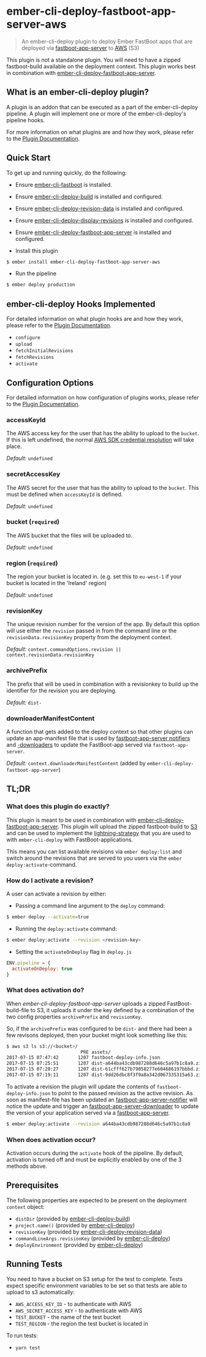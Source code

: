 # ember-cli-deploy-fastboot-app-server-aws

> An ember-cli-deploy plugin to deploy Ember FastBoot apps that are deployed via [fastboot-app-server](https://github.com/ember-fastboot/fastboot-app-server) to [AWS](https://aws.amazon.com) (S3)

This plugin is not a standalone plugin. You will need to have a zipped fastboot-build available on the deployment context. This plugin works best in combination with [ember-cli-deploy-fastboot-app-server](https://github.com/LevelbossMike/ember-cli-deploy-fastboot-app-server).

## What is an ember-cli-deploy plugin?

A plugin is an addon that can be executed as a part of the ember-cli-deploy pipeline. A plugin will implement one or more of the ember-cli-deploy's pipeline hooks.

For more information on what plugins are and how they work, please refer to the [Plugin Documentation][2].

## Quick Start
To get up and running quickly, do the following:

- Ensure [ember-cli-fastboot](https://github.com/ember-fastboot/ember-cli-fastboot) is installed.
- Ensure [ember-cli-deploy-build][4] is installed and configured.
- Ensure [ember-cli-deploy-revision-data][6] is installed and configured.
- Ensure [ember-cli-deploy-display-revisions](https://github.com/duizendnegen/ember-cli-deploy-display-revisions) is installed and configured.
- Ensure [ember-cli-deploy-fastboot-app-server](https://github.com/levelbossmike/ember-cli-deploy-fastboot-app-server) is installed and configured.

- Install this plugin

```bash
$ ember install ember-cli-deploy-fastboot-app-server-aws
```
- Run the pipeline

```bash
$ ember deploy production
```

## ember-cli-deploy Hooks Implemented

For detailed information on what plugin hooks are and how they work, please refer to the [Plugin Documentation][2].

- `configure`
- `upload`
- `fetchInitialRevisions`
- `fetchRevisions`
- `activate`

## Configuration Options

For detailed information on how configuration of plugins works, please refer to the [Plugin Documentation][2].

### accessKeyId

The AWS access key for the user that has the ability to upload to the `bucket`. If this is left undefined, the normal [AWS SDK credential resolution][7] will take place.

*Default:* `undefined`

### secretAccessKey

The AWS secret for the user that has the ability to upload to the `bucket`. This must be defined when `accessKeyId` is defined.

*Default:* `undefined`

### bucket (`required`)

The AWS bucket that the files will be uploaded to.

*Default:* `undefined`

### region (`required`)

The region your bucket is located in. (e.g. set this to `eu-west-1` if your bucket is located in the 'Ireland' region)

*Default:* `undefined`

### revisionKey

The unique revision number for the version of the app. By default this option will use either the `revision` passed in from the command line or the `revisionData.revisionKey` property from the deployment context.

*Default:* `context.commandOptions.revision || context.revisionData.revisionKey`

### archivePrefix

The prefix that will be used in combination with a revisionkey to build up the identifier for the revision you are deploying.

*Default:* `dist-`

### downloaderManifestContent

A function that gets added to the deploy context so that other plugins can update an app-manifest file that is used by [fastboot-app-server notifiers](https://github.com/ember-fastboot/fastboot-app-server#notifiers) and [-downloaders](https://github.com/ember-fastboot/fastboot-app-server#downloaders) to update the FastBoot-app served via `fastboot-app-server`.

*Default:* `context.downloaderManifestContent` (added by `ember-cli-deploy-fastboot-app-server`)

## TL;DR

### What does this plugin do exactly?
This plugin is meant to be used in combination with [ember-cli-deploy-fastboot-app-server](https://github.com/levelbossmike/ember-cli-deploy-fastboot-app-server). This plugin will upload the zipped fastboot-build to [S3](https://aws.amazon.com/de/s3/) and can be used to implement the [lightning-strategy](http://ember-cli-deploy.com/docs/v1.0.x/the-lightning-strategy/) that you are used to with `ember-cli-deploy` with FastBoot-applications.

This means you can list available revisions via `ember deploy:list` and switch around the revisions that are served to you users via the `ember deploy:activate`-command.

### How do I activate a revision?

A user can activate a revision by either:

- Passing a command line argument to the `deploy` command:

```bash
$ ember deploy --activate=true
```

- Running the `deploy:activate` command:

```bash
$ ember deploy:activate --revision <revision-key>
```

- Setting the `activateOnDeploy` flag in `deploy.js`

```javascript
ENV.pipeline = {
  activateOnDeploy: true
}
```

### What does activation do?

When *ember-cli-deploy-fastboot-app-server* uploads a zipped FastBoot-build-file to S3, it uploads it under the key defined by a combination of the two config properties `archivePrefix` and `revisionKey`.

So, if the `archivePrefix` was configured to be `dist-` and there had been a few revisons deployed, then your bucket might look something like this:

```bash
$ aws s3 ls s3://<bucket>/
                           PRE assets/
2017-07-15 07:47:42       1207 fastboot-deploy-info.json
2017-07-15 07:25:51       1207 dist-a644ba43cdb987288d646c5a97b1c8a9.zip
2017-07-15 07:20:27       1207 dist-61cfff627b79058277e604686197bbbd.zip
2017-07-15 07:19:11       1207 dist-9dd26dbc8f3f9a8a342d067335315a63.zip
```

To activate a revision the plugin will update the contents of `fastboot-deploy-info.json` to point to the passed revision as the active revision. As soon as manifest-file has been updated an [fastboot-app-server-notifier](https://github.com/ember-fastboot/fastboot-app-server#notifiers) will notice the update and trigger an [fastboot-app-server-downloader](https://github.com/ember-fastboot/fastboot-app-server#downloaders) to update the version of your application served via a [fastboot-app-server](https://github.com/ember-fastboot/fastboot-app-server).

```bash
$ ember deploy:activate --revision a644ba43cdb987288d646c5a97b1c8a9
```

### When does activation occur?

Activation occurs during the `activate` hook of the pipeline. By default, activation is turned off and must be explicitly enabled by one of the 3 methods above.

## Prerequisites

The following properties are expected to be present on the deployment `context` object:

- `distDir`                     (provided by [ember-cli-deploy-build][4])
- `project.name()`              (provided by [ember-cli-deploy][5])
- `revisionKey`                 (provided by [ember-cli-deploy-revision-data][6])
- `commandLineArgs.revisionKey` (provided by [ember-cli-deploy][5])
- `deployEnvironment`           (provided by [ember-cli-deploy][5])

## Running Tests
You need to have a bucket on S3 setup for the test to complete. Tests expect
specific environment variables to be set so that tests are able to upload to
s3 automatically:

* `AWS_ACCESS_KEY_ID` - to authenticate with AWS
* `AWS_SECRET_ACCESS_KEY` - to authenticate with AWS
* `TEST_BUCKET` - the name of the test bucket
* `TEST_REGION` - the region the test bucket is located in

To run tests:

* `yarn test`

[2]: http://ember-cli.github.io/ember-cli-deploy/plugins "Plugin Documentation"
[4]: https://github.com/ember-cli-deploy/ember-cli-deploy-build "ember-cli-deploy-build"
[5]: https://github.com/ember-cli/ember-cli-deploy "ember-cli-deploy"
[6]: https://github.com/ember-cli-deploy/ember-cli-deploy-revision-data "ember-cli-deploy-revision-data"
[7]: https://docs.aws.amazon.com/AWSJavaScriptSDK/guide/node-configuring.html#Setting_AWS_Credentials "Setting AWS Credentials"
